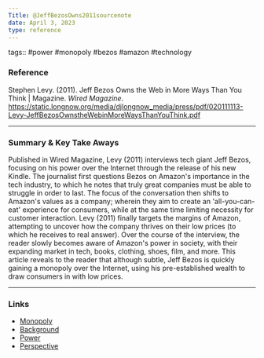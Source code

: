 ```yaml
---
Title: @JeffBezosOwns2011sourcenote
date: April 3, 2023
type: reference
---
```


tags:: #power #monopoly #bezos #amazon #technology 


### Reference 

Stephen Levy. (2011). Jeff Bezos Owns the Web in More Ways Than You Think | Magazine. _Wired Magazine_. https://static.longnow.org/media/djlongnow_media/press/pdf/020111113-Levy-JeffBezosOwnstheWebinMoreWaysThanYouThink.pdf


---

### Summary & Key Take Aways

Published in Wired Magazine, Levy (2011) interviews tech giant Jeff Bezos, focusing on his power over the Internet through the release of his new Kindle. The journalist first questions Bezos on Amazon's importance in the tech industry, to which he notes that truly great companies must be able to struggle in order to last. The focus of the conversation then shifts to Amazon's values as a company; wherein they aim to create an 'all-you-can-eat' experience for consumers, while at the same time limiting necessity for customer interaction. 
Levy (2011) finally targets the margins of Amazon, attempting to uncover how the company thrives on their low prices (to which he receives to real answer). Over the course of the interview, the reader slowly becomes aware of Amazon's power in society, with their expanding market in tech, books, clothing, shoes, film, and more. This article reveals to the reader that although subtle, Jeff Bezos is quickly gaining a monopoly over the Internet, using his pre-established wealth to draw consumers in with low prices.


--- 

### Links

- [Monopoly](Monopoly.md)
- [Background](Background.md)
- [Power](Power.md)
- [Perspective](Perspective.md)

